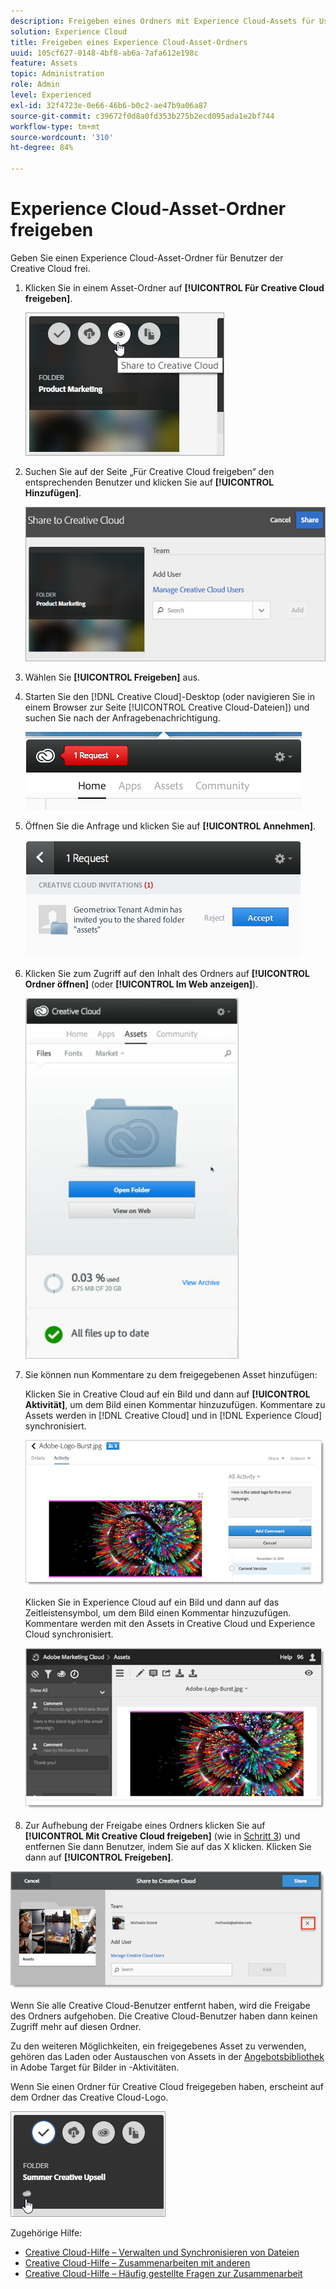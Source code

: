 ```yaml
---
description: Freigeben eines Ordners mit Experience Cloud-Assets für User von Creative Cloud.
solution: Experience Cloud
title: Freigeben eines Experience Cloud-Asset-Ordners
uuid: 105cf627-0148-4bf8-ab6a-7afa612e198c
feature: Assets
topic: Administration
role: Admin
level: Experienced
exl-id: 32f4723e-0e66-46b6-b0c2-ae47b9a06a87
source-git-commit: c39672f0d8a0fd353b275b2ecd095ada1e2bf744
workflow-type: tm+mt
source-wordcount: '310'
ht-degree: 84%

---
```


# Experience Cloud-Asset-Ordner freigeben

Geben Sie einen Experience Cloud-Asset-Ordner für Benutzer der Creative Cloud frei.

1. Klicken Sie in einem Asset-Ordner auf **[!UICONTROL Für Creative Cloud freigeben]**.

   ![Für Creative Cloud freigeben](../../assets/asset-share-cc.png)
1. Suchen Sie auf der Seite „Für Creative Cloud freigeben“ den entsprechenden Benutzer und klicken Sie auf **[!UICONTROL Hinzufügen]**.

   ![Creative Cloud-Benutzer hinzufügen](../../assets/asset-share-cc-page.png)

1. Wählen Sie **[!UICONTROL Freigeben]** aus.
1. Starten Sie den [!DNL Creative Cloud]-Desktop (oder navigieren Sie in einem Browser zur Seite [!UICONTROL Creative Cloud-Dateien]) und suchen Sie nach der Anfragebenachrichtigung.

   ![Benachrichtigung anfordern](../../assets/cc_share_request.png)
1. Öffnen Sie die Anfrage und klicken Sie auf **[!UICONTROL Annehmen]**.

   ![Anfrage akzeptieren](../../assets/cc_share_accept.png)
1. Klicken Sie zum Zugriff auf den Inhalt des Ordners auf **[!UICONTROL Ordner öffnen]** (oder **[!UICONTROL Im Web anzeigen]**).

   ![Im Web anzeigen](../../assets/creative_cloud_open_folder.png)
1. Sie können nun Kommentare zu dem freigegebenen Asset hinzufügen:

   Klicken Sie in Creative Cloud auf ein Bild und dann auf **[!UICONTROL Aktivität]**, um dem Bild einen Kommentar hinzuzufügen. Kommentare zu Assets werden in [!DNL Creative Cloud] und in [!DNL Experience Cloud] synchronisiert.

   ![Hinzufügen eines Kommentars zum Bild](../../assets/asset_comment_cc.png)

   Klicken Sie in Experience Cloud auf ein Bild und dann auf das Zeitleistensymbol, um dem Bild einen Kommentar hinzuzufügen. Kommentare werden mit den Assets in Creative Cloud und Experience Cloud synchronisiert.

   ![Hinzufügen eines Kommentars zum Bild](../../assets/asset_comment_mac.png)

1. Zur Aufhebung der Freigabe eines Ordners klicken Sie auf **[!UICONTROL Mit Creative Cloud freigeben]** (wie in [Schritt 3](share.md)) und entfernen Sie dann Benutzer, indem Sie auf das X klicken. Klicken Sie dann auf **[!UICONTROL Freigeben]**.

![Freigabe eines Ordners aufheben](../../assets/asset_remove_user.png)

Wenn Sie alle Creative Cloud-Benutzer entfernt haben, wird die Freigabe des Ordners aufgehoben. Die Creative Cloud-Benutzer haben dann keinen Zugriff mehr auf diesen Ordner.

Zu den weiteren Möglichkeiten, ein freigegebenes Asset zu verwenden, gehören das Laden oder Austauschen von Assets in der [Angebotsbibliothek](https://experienceleague.adobe.com/docs/target/using/experiences/offers/manage-content.html) in Adobe Target für Bilder in -Aktivitäten.

Wenn Sie einen Ordner für Creative Cloud freigegeben haben, erscheint auf dem Ordner das Creative Cloud-Logo.

![Creative Cloud-Logo auf dem Ordner](../../assets/asset-cc-logo.png)

Zugehörige Hilfe:

* [Creative Cloud-Hilfe – Verwalten und Synchronisieren von Dateien](https://helpx.adobe.com/de/creative-cloud/help/sync-creative-cloud-files.html)
* [Creative Cloud-Hilfe – Zusammenarbeiten mit anderen](https://helpx.adobe.com/de/creative-cloud/help/collaboration.html)
* [Creative Cloud-Hilfe – Häufig gestellte Fragen zur Zusammenarbeit](https://helpx.adobe.com/de/creative-cloud/help/collaboration-faq.html)
